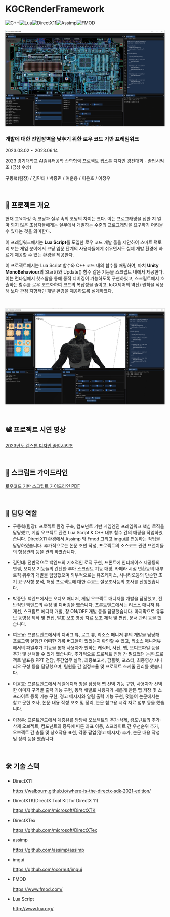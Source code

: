 # KGCRenderFramework

![C++](https://img.shields.io/badge/c++-%2300599C.svg?style=for-the-badge&logo=c%2B%2B&logoColor=white)![Lua](https://img.shields.io/badge/lua%20Script-%232C2D72.svg?style=for-the-badge&logo=lua&logoColor=white)![DirectX11](https://img.shields.io/badge/DirectX%2011-%230064BF.svg?style=for-the-badge&logoColor=white)![Assimp](https://img.shields.io/badge/Assimp-0078D7?style=for-the-badge&logo=Microsoft-edge&logoColor=white)![FMOD](https://img.shields.io/badge/FMOD-9999FF.svg?style=for-the-badge&logo=Adobe%20Audition&logoColor=white)

![ui1](./Misc/main2.png)

### 개발에 대한 진입장벽을 낮추기 위한 로우 코드 기반 프레임워크

2023.03.02 ~ 2023.06.14 

2023 경기대학교 AI컴퓨터공학 산학협력 프로젝트 캡스톤 디자인 경진대회 - 졸업시켜조 (금상 수상)

구동혁(팀장) / 김민태 / 박종민 / 여운용 / 이윤호 / 이정우

</br>

## 📌 프로젝트 개요

현재 교육과정 속 코딩과 실무 속의 코딩의 차이는 크다. 이는 프로그래밍을 접한 지 얼마 되지 않은 초심자들에게는 실무에서 개발하는 수준의 프로그래밍을 요구하기 어려울 수 있다는 것을 의미한다.

이 프레임워크에서는 **Lua Script**를 도입한 로우 코드 개발 툴을 제안하여 스마트 팩토리 또는 게임 분야에서 코딩 입문 단계의 사용자들에게 쉬우면서도 실제 개발 환경에 빠르게 제공할 수 있는 환경을 제공한다.

이 프로젝트에서는 Lua Script 함수와 C++ 코드 내의 함수를 매핑하여, 마치 **Unity MonoBehaviour**의 Start()와 Update() 함수 같은 기능을 스크립트 내에서 제공한다. 이는 런타임에서 핫스왑을 통해 동적 디버깅이 가능하도록 구현하였고, 
스크립트에서 호출하는 함수를 로우 코드화하여 코드의 복잡성을 줄이고, IoC(제어의 역전) 원칙을 적용해 보다 관점 지향적인 개발 환경을 제공하도록 설계하였다.

</br>

![ui2](./Misc/main1.png)

</br>

## 📽️ 프로젝트 시연 영상

[2023년도 캡스톤 디자인 졸업시켜조](https://youtu.be/IOTC4dQy9ts?si=V_iuRMskvEUy49-L)

</br>

## 📂 스크립트 가이드라인

[로우코드 기반 스크립트 가이드라인 PDF](./docs/스크립트%20가이드라인.pdf)

</br>

## 🧩 담당 역할

* 구동혁(팀장): 프로젝트 환경 구축, 컴포넌트 기반 게임엔진 프레임워크 핵심 로직을 담당했고, 게임 오브젝트 관련 Lua Script & C++ 내부 함수 간의 매핑을 작업하였습니다. DirectX11 환경에서 Assimp 와 Fmod 그리고 imgui를 연동하는 작업을 담당하였습니다. 추가적으로는 논문 초안 작성, 프로젝트의 소스코드 관련 브랜치들의 형상관리 등을 관리 하였습니다. 

* 김민태: 전반적으로 백엔드의 기초적인 로직 구현, 프론트에 인터페이스 제공등의 연결, 오디오 기능들의 간단한 루아 스크립트 기능 매핑, 카메라 시점 변환등의 내부 로직 위주의 개발을 담당했으며 외부적으로는 유즈케이스, 시나리오등의 단순한 초기 요구사항 분석, 해당 프로젝트에 대한 수요도 설문조사등의 조사를 진행했습니다.

* 박종민: 백엔드에서는 오디오 매니저, 게임 오브젝트 매니저를 개발을 담당했고, 전반적인 백엔드의 수정 및 디버깅을 했습니다. 프론트엔드에서는 리소스 매니저 뷰 개선, 스크립트 에디터 개발, 창 ON/OFF 개발 등을 담당했습니다. 마지막으로 유튜브 동영상 제작 및 편집, 발표 보조 영상 자료 보조 제작 및 편집, 문서 관리 등을 했습니다.

* 여운용: 프론트엔드에서의 디버그 뷰, 로그 뷰, 리소스 매니저 뷰의 개발을 담당해 프로그램 실행간 어떠한 기록·버그들이 있었는지 확인할 수 있고, 리소스 매니저뷰에서의 파일추가 기능을 통해 사용자가 원하는 캐릭터, 사진, 맵, 오디오파일 등을 추가 및 선택할 수 있게 했습니다. 추가적으로 프로젝트 진행 간 필요했던 논문·프로젝트 발표용 PPT 전담, 주간업무 실적, 최종보고서, 팜플렛, 포스터, 최종영상 시나리오 구성 등을 담당했으며, 팀원들 간 일정조율 및 프로젝트 스케줄 관리를 했습니다.

* 이윤호: 프론트엔드에서 레벨에디터 창을 담당해 맵 선택 기능 구현, 사용자가 선택한 이미지 구역별 출력 기능 구현, 동적 배열로 사용자가 새롭게 만든 맵 저장 및 스프라이트 등록 기능 구현, 경고 메시지와 알림 출력 기능 구현, 덧붙여 논문에서는 참고 문헌 조사, 논문 내용 작성 보조 및 정리, 논문 참고용 시각 자료 첨부 등을 했습니다.

* 이정우: 프론트엔드에서 계층뷰를 담당해 오브젝트의 추가·삭제, 컴포넌트의 추가·삭제 오브젝트, 컴포넌트의 종류에 따른 좌표 이동, 스프라이트 간 우선순위 추가, 오브젝트 간 충돌 및 상호작용 표현, 각종 팝업(경고 메시지) 추가, 논문 내용 작성 및 정리 등을 했습니다.

</br>

## 🛠️ 기술 스택

* DirectX11 

  https://walbourn.github.io/where-is-the-directx-sdk-2021-edition/

* DirectXTK(DirectX Tool Kit for DirectX 11)	

  https://github.com/microsoft/DirectXTK

* DirectXTex

  https://github.com/microsoft/DirectXTex

* assimp	

  https://github.com/assimp/assimp

* imgui

  https://github.com/ocornut/imgui

* FMOD

  https://www.fmod.com/

* Lua Script

  http://www.lua.org/


